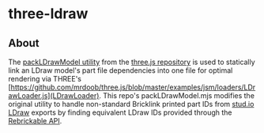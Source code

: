 # three-ldraw

## About
The [packLDrawModel utility](https://github.com/mrdoob/three.js/blob/dev/utils/packLDrawModel.mjs) from the [three.js repository](https://github.com/mrdoob/three.js.git) is used to statically link an LDraw model's part file dependencies into one file for optimal rendering via THREE's [https://github.com/mrdoob/three.js/blob/master/examples/jsm/loaders/LDrawLoader.js](LDrawLoader). This repo's packLDrawModel.mjs modifies the original utility to handle non-standard Bricklink printed part IDs from [stud.io LDraw](https://studiohelp.bricklink.com/hc/en-us/articles/6502197862679-Exporting-to-other-formats#h_01HW3KG3E7E8ZC077CTYTX25E1) exports by finding equivalent LDraw IDs provided through the [Rebrickable API](https://www.google.com/url?sa=t&source=web&rct=j&opi=89978449&url=https://rebrickable.com/api/&ved=2ahUKEwjvy5DYhZeKAxVx6ckDHRp4Il0QFnoECA4QAQ&usg=AOvVaw2s1Dcz3neOmEAiGQsZHxYV).
